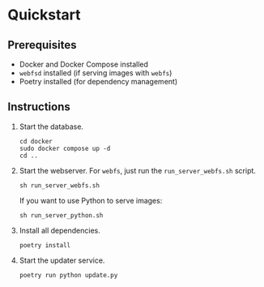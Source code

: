 # Quickstart

## Prerequisites

- Docker and Docker Compose installed
- `webfsd` installed (if serving images with `webfs`)
- Poetry installed (for dependency management)

## Instructions

1. Start the database.

   ```
   cd docker
   sudo docker compose up -d
   cd ..
   ```

2. Start the webserver.  For `webfs`, just run the `run_server_webfs.sh` script.

   ```
   sh run_server_webfs.sh
   ```

   If you want to use Python to serve images:

   ```
   sh run_server_python.sh
   ```

3. Install all dependencies.

   ```
   poetry install
   ```

3. Start the updater service.

   ```
   poetry run python update.py
   ```
